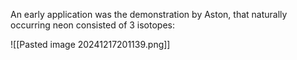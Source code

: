 An early application was the demonstration by Aston, that naturally occurring neon consisted of 3 isotopes:

![[Pasted image 20241217201139.png]]